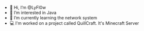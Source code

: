 - 👋 Hi, I’m @LyFl0w
- 👀 I’m interested in Java
- 🌱 I’m currently learning the network system
- 💻 I'm worked on a project called QuillCraft. It's Minecraft Server 

<!---
LyFl0w/LyFl0w is a ✨ special ✨ repository because its `README.md` (this file) appears on your GitHub profile.
You can click the Preview link to take a look at your changes.
--->
